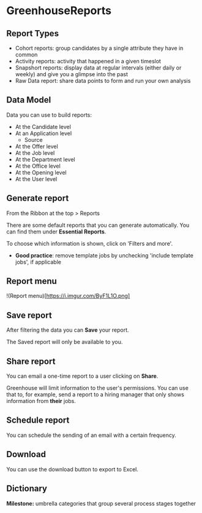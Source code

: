 # GreenhouseReports

## Report Types

- Cohort reports: group candidates by a single attribute they have in common
- Activity reports: activity that happened in a given timeslot
- Snapshort reports: display data at regular intervals (either daily or weekly) and give you a glimpse into the past
- Raw Data report: share data points to form and run your own analysis

## Data Model

Data you can use to build reports:

- At the Candidate level
- At an Application level
  - Source
- At the Offer level
- At the Job level
- At the Department level
- At the Office level
- At the Opening level
- At the User level

## Generate report

From the Ribbon at the top > Reports

There are some default reports that you can generate automatically. You can find them under **Essential Reports**.

To choose which information is shown, click on 'Filters and more'.

- **Good practice**: remove template jobs by unchecking 'include template jobs', if applicable

## Report menu

!(Report menu)[https://i.imgur.com/ByF1L1O.png]

## Save report

After filtering the data you can **Save** your report.

The Saved report will only be available to you.

## Share report

You can email a one-time report to a user clicking on **Share**.

Greenhouse will limit information to the user's permissions. You can use that to, for example, send a report to a hiring manager that only shows information from **their** jobs.

## Schedule report

You can schedule the sending of an email with a certain frequency.

## Download

You can use the download button to export to Excel.

## Dictionary

**Milestone:** umbrella categories that group several process stages together

